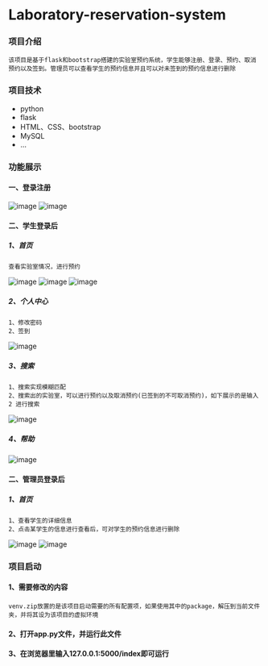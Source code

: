 # Laboratory-reservation-system
### 项目介绍
```
该项目是基于flask和bootstrap搭建的实验室预约系统，学生能够注册、登录、预约、取消预约以及签到。管理员可以查看学生的预约信息并且可以对未签到的预约信息进行删除
```

### 项目技术
* python
* flask
* HTML、CSS、bootstrap
* MySQL
* ...

### 功能展示
#### 一、登录注册
![image](https://user-images.githubusercontent.com/74846298/174249081-74ab8564-dabb-43b4-bd51-0d95dc18f47d.png)
![image](https://user-images.githubusercontent.com/74846298/174249109-7263815a-6348-419c-8520-1a39d03f806b.png)
#### 二、学生登录后
##### 1、首页
```
查看实验室情况，进行预约
```
![image](https://user-images.githubusercontent.com/74846298/174249324-f8069b93-860f-4d50-b4aa-a16f02eb8d5a.png)
![image](https://user-images.githubusercontent.com/74846298/174249357-af7c2314-9b9a-4558-954b-4996ede0f1cf.png)
![image](https://user-images.githubusercontent.com/74846298/174249393-5cd31b20-d44d-4f95-a5e3-b43b4726b4e3.png)
##### 2、个人中心
```
1、修改密码
2、签到
```
![image](https://user-images.githubusercontent.com/74846298/174249759-d5c2efe1-3f26-402b-a299-bc9988b298e0.png)
##### 3、搜索
```
1、搜索实现模糊匹配
2、搜索出的实验室，可以进行预约以及取消预约(已签到的不可取消预约)，如下展示的是输入 2 进行搜索
```
![image](https://user-images.githubusercontent.com/74846298/174250160-cc0ee936-1a9f-4d83-b4d1-205907179d36.png)
##### 4、帮助
![image](https://user-images.githubusercontent.com/74846298/174250436-0c255f90-5d48-4669-854e-ca7623add994.png)

#### 二、管理员登录后
##### 1、首页
```
1、查看学生的详细信息
2、点击某学生的信息进行查看后，可对学生的预约信息进行删除
```
![image](https://user-images.githubusercontent.com/74846298/174250733-52c6fcbf-c4ee-4e28-8005-8166a5c4ff47.png)
![image](https://user-images.githubusercontent.com/74846298/174250806-24e20a31-149f-4d8d-b61f-0339d0a5570b.png)

### 项目启动
#### 1、需要修改的内容
```
venv.zip放置的是该项目启动需要的所有配置项，如果使用其中的package，解压到当前文件夹，并将其设为该项目的虚拟环境
```
#### 2、打开app.py文件，并运行此文件
#### 3、在浏览器里输入127.0.0.1:5000/index即可运行
